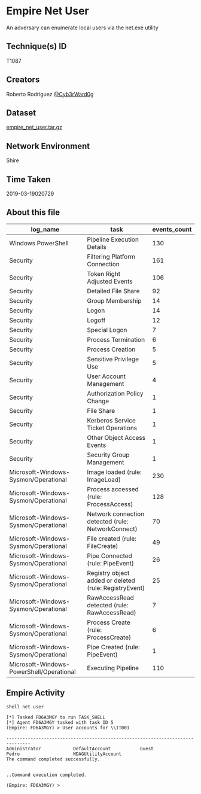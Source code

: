 
# Empire Net User

An adversary can enumerate local users via the net.exe utility

## Technique(s) ID

T1087

## Creators

Roberto Rodriguez [@Cyb3rWard0g](https://twitter.com/Cyb3rWard0g)

## Dataset

[empire_net_user.tar.gz](./empire_net_user.tar.gz)

## Network Environment

Shire

## Time Taken

2019-03-19020729

## About this file

| log_name                                 | task                                                   |   events_count  |
|------------------------------------------|--------------------------------------------------------|-----------------|
| Windows PowerShell                       | Pipeline Execution Details                             |             130 |
| Security                                 | Filtering Platform Connection                          |             161 |
| Security                                 | Token Right Adjusted Events                            |             106 |
| Security                                 | Detailed File Share                                    |              92 |
| Security                                 | Group Membership                                       |              14 |
| Security                                 | Logon                                                  |              14 |
| Security                                 | Logoff                                                 |              12 |
| Security                                 | Special Logon                                          |               7 |
| Security                                 | Process Termination                                    |               6 |
| Security                                 | Process Creation                                       |               5 |
| Security                                 | Sensitive Privilege Use                                |               5 |
| Security                                 | User Account Management                                |               4 |
| Security                                 | Authorization Policy Change                            |               1 |
| Security                                 | File Share                                             |               1 |
| Security                                 | Kerberos Service Ticket Operations                     |               1 |
| Security                                 | Other Object Access Events                             |               1 |
| Security                                 | Security Group Management                              |               1 |
| Microsoft-Windows-Sysmon/Operational     | Image loaded (rule: ImageLoad)                         |             230 |
| Microsoft-Windows-Sysmon/Operational     | Process accessed (rule: ProcessAccess)                 |             128 |
| Microsoft-Windows-Sysmon/Operational     | Network connection detected (rule: NetworkConnect)     |              70 |
| Microsoft-Windows-Sysmon/Operational     | File created (rule: FileCreate)                        |              49 |
| Microsoft-Windows-Sysmon/Operational     | Pipe Connected (rule: PipeEvent)                       |              26 |
| Microsoft-Windows-Sysmon/Operational     | Registry object added or deleted (rule: RegistryEvent) |              25 |
| Microsoft-Windows-Sysmon/Operational     | RawAccessRead detected (rule: RawAccessRead)           |               7 |
| Microsoft-Windows-Sysmon/Operational     | Process Create (rule: ProcessCreate)                   |               6 |
| Microsoft-Windows-Sysmon/Operational     | Pipe Created (rule: PipeEvent)                         |               1 |
| Microsoft-Windows-PowerShell/Operational | Executing Pipeline                                     |             110 |


## Empire Activity

```
shell net user
```

```
[*] Tasked FD6A3MGY to run TASK_SHELL
[*] Agent FD6A3MGY tasked with task ID 5
(Empire: FD6A3MGY) > User accounts for \\IT001

-------------------------------------------------------------------------------
Administrator            DefaultAccount           Guest                    
Pedro                    WDAGUtilityAccount       
The command completed successfully.


..Command execution completed.

(Empire: FD6A3MGY) > 
```